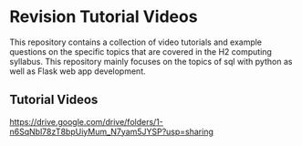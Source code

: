 # Revision Tutorial Videos
This repository contains a collection of video tutorials and example questions on the specific topics that are covered in the H2 computing syllabus. This repository mainly focuses on the topics of sql with python as well as Flask web app development.

## Tutorial Videos
https://drive.google.com/drive/folders/1-n6SqNbl78zT8bpUiyMum_N7yam5JYSP?usp=sharing 
